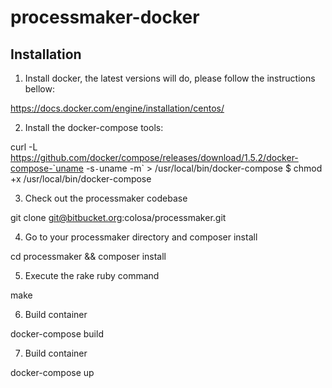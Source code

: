 # processmaker-docker

## Installation

1) Install docker, the latest versions will do, please follow the instructions bellow:

https://docs.docker.com/engine/installation/centos/

2) Install the docker-compose tools:

curl -L https://github.com/docker/compose/releases/download/1.5.2/docker-compose-`uname -s`-`uname -m` > /usr/local/bin/docker-compose
$ chmod +x /usr/local/bin/docker-compose

3) Check out the processmaker codebase

git clone git@bitbucket.org:colosa/processmaker.git

4) Go to your processmaker directory and composer install

cd processmaker && composer install

5) Execute the rake ruby command

make

6) Build container

docker-compose build

7) Build container

docker-compose up
